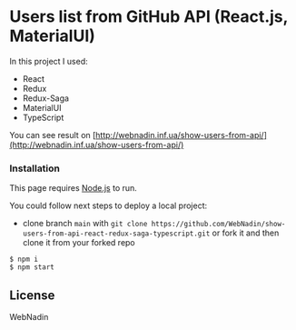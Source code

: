 # Users list from GitHub API (React.js, MaterialUI)

In this project I used:
- React
- Redux
- Redux-Saga
- MaterialUI
- TypeScript

You can see result on [http://webnadin.inf.ua/show-users-from-api/](http://webnadin.inf.ua/show-users-from-api/)

### Installation

This page requires [Node.js](https://nodejs.org/) to run.

You could follow next steps to deploy a local project:
- clone branch `main` with `git clone https://github.com/WebNadin/show-users-from-api-react-redux-saga-typescript.git` or 
  fork it and then clone it
  from your forked repo

 ```
$ npm i
$ npm start
```


License
----

WebNadin
